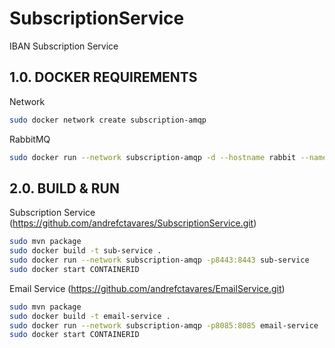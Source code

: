 # SubscriptionService
IBAN Subscription Service


## 1.0.	DOCKER REQUIREMENTS

Network

```bash
sudo docker network create subscription-amqp
```

RabbitMQ

```bash
sudo docker run --network subscription-amqp -d --hostname rabbit --name rabbit -p 8080:15672 -p 5672:5672 -p 25676:25676 rabbitmq:3-management
```

## 2.0.	BUILD & RUN

Subscription Service (https://github.com/andrefctavares/SubscriptionService.git)

```bash
sudo mvn package
sudo docker build -t sub-service .
sudo docker run --network subscription-amqp -p8443:8443 sub-service
sudo docker start CONTAINERID
```

Email Service (https://github.com/andrefctavares/EmailService.git)

```bash
sudo mvn package
sudo docker build -t email-service .
sudo docker run --network subscription-amqp -p8085:8085 email-service
sudo docker start CONTAINERID
```

